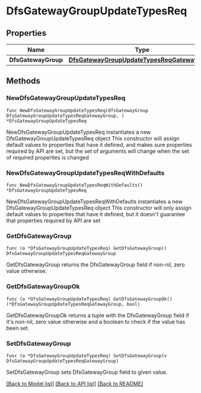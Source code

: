 # DfsGatewayGroupUpdateTypesReq

## Properties

Name | Type | Description | Notes
------------ | ------------- | ------------- | -------------
**DfsGatewayGroup** | [**DfsGatewayGroupUpdateTypesReqGatewayGroup**](DfsGatewayGroupUpdateTypesReqGatewayGroup.md) |  | 

## Methods

### NewDfsGatewayGroupUpdateTypesReq

`func NewDfsGatewayGroupUpdateTypesReq(dfsGatewayGroup DfsGatewayGroupUpdateTypesReqGatewayGroup, ) *DfsGatewayGroupUpdateTypesReq`

NewDfsGatewayGroupUpdateTypesReq instantiates a new DfsGatewayGroupUpdateTypesReq object
This constructor will assign default values to properties that have it defined,
and makes sure properties required by API are set, but the set of arguments
will change when the set of required properties is changed

### NewDfsGatewayGroupUpdateTypesReqWithDefaults

`func NewDfsGatewayGroupUpdateTypesReqWithDefaults() *DfsGatewayGroupUpdateTypesReq`

NewDfsGatewayGroupUpdateTypesReqWithDefaults instantiates a new DfsGatewayGroupUpdateTypesReq object
This constructor will only assign default values to properties that have it defined,
but it doesn't guarantee that properties required by API are set

### GetDfsGatewayGroup

`func (o *DfsGatewayGroupUpdateTypesReq) GetDfsGatewayGroup() DfsGatewayGroupUpdateTypesReqGatewayGroup`

GetDfsGatewayGroup returns the DfsGatewayGroup field if non-nil, zero value otherwise.

### GetDfsGatewayGroupOk

`func (o *DfsGatewayGroupUpdateTypesReq) GetDfsGatewayGroupOk() (*DfsGatewayGroupUpdateTypesReqGatewayGroup, bool)`

GetDfsGatewayGroupOk returns a tuple with the DfsGatewayGroup field if it's non-nil, zero value otherwise
and a boolean to check if the value has been set.

### SetDfsGatewayGroup

`func (o *DfsGatewayGroupUpdateTypesReq) SetDfsGatewayGroup(v DfsGatewayGroupUpdateTypesReqGatewayGroup)`

SetDfsGatewayGroup sets DfsGatewayGroup field to given value.



[[Back to Model list]](../README.md#documentation-for-models) [[Back to API list]](../README.md#documentation-for-api-endpoints) [[Back to README]](../README.md)


